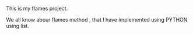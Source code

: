 This is my flames project.

We all know abour flames method , that I have implemented using PYTHON using list.
